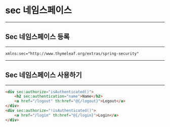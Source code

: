 # sec 네임스페이스

***

## Sec 네임스페이스 등록

***

~~~
xmlns:sec="http://www.thymeleaf.org/extras/spring-security"
~~~

***

## Sec 네임스페이스 사용하기

***

~~~html
<div sec:authorize="isAuthenticated()">
    <h2 sec:authentication="name">Name</h2>
    <a href="/logout" th:href="@{/logout}">Logout</a>
</div>
<div sec:authorize="!isAuthenticated()">
    <a href="/login" th:href="@{/login}">Login</a>
</div>
~~~